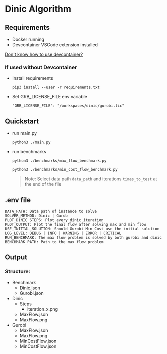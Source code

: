 # Dinic Algorithm

## Requirements

- Docker running
- Devcontainer VSCode extension installed

[Don't know how to use devcontainer?](https://microsoft.github.io/vscode-essentials/en/09-dev-containers.html)

### If used without Devcontainer

- Install requirements

  `pip3 install --user -r requirements.txt`
- Set GRB_LICENSE_FILE env variable

  `"GRB_LICENSE_FILE": "/workspaces/dinic/gurobi.lic"`

## Quickstart

- run main.py

  `python3 ./main.py`
- run benchmarks

  `python3 ./benchmarks/max_flow_benchmark.py`

  `python3 ./benchmarks/min_cost_flow_benchmark.py`
  >Note: Select data path `data_path` and iterations `times_to_test` at the end of the file
## .env file

```
DATA_PATH: Data path of instance to solve
SOLVER_METHOD: Dinic | Gurob
PLOT_DINIC_STEPS: Plot every dinic iteration
PLOT_OUTPUT: Plot the final flow after solving max and min flow
USE_INITIAL_SOLUTION: Should Gurobi Min Cost use the initial sulution
LOG_LEVEL: DEBUG | INFO | WARNING | ERROR | CRITICAL
RUN_BENCHMARK: The max flow problem is solved by both gurobi and dinic
BENCHMARK_PATH: Path to the max flow problem
```

## Output

### Structure:
- Benchmark
  - Dinic.json
  - Gurobi.json
- Dinic
  - Steps
    - iteration_x.png
  - MaxFlow.json
  - MaxFlow.png
- Gurobi
  - MaxFlow.json
  - MaxFlow.png
  - MinCostFlow.json
  - MinCostFlow.json

